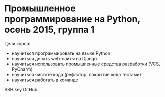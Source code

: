 # Промышленное программирование на Python, осень 2015, группа 1

Цели курса:
 - научиться программировать на языке Python
 - научиться делать web-сайты на Django
 - научиться использовать промышленные средства разработки (VCS, PyCharm)
 - научиться чистоте кода (рефактор, покрытие кода тестами)
 - научиться работать в команде

SSH key GitHub

